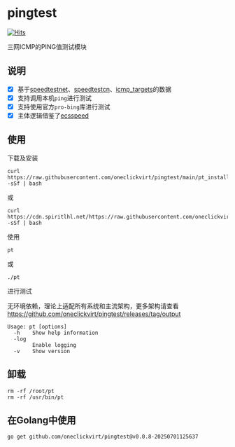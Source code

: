 # pingtest

[![Hits](https://hits.spiritlhl.net/pingtest.svg?action=hit&title=Hits&title_bg=%23555555&count_bg=%230eecf8&edge_flat=false)](https://hits.spiritlhl.net)

三网ICMP的PING值测试模块

## 说明

- [x] 基于[speedtestnet](https://github.com/spiritLHLS/speedtest.net-CN-ID)、[speedtestcn](https://github.com/spiritLHLS/speedtest.cn-CN-ID)、[icmp_targets](https://github.comspiritLHLS/icmp_targets)的数据
- [x] 支持调用本机```ping```进行测试
- [x] 支持使用官方```pro-bing```库进行测试
- [x] 主体逻辑借鉴了[ecsspeed](https://github.com/spiritLHLS/ecsspeed)

## 使用

下载及安装

```
curl https://raw.githubusercontent.com/oneclickvirt/pingtest/main/pt_install.sh -sSf | bash
```

或

```
curl https://cdn.spiritlhl.net/https://raw.githubusercontent.com/oneclickvirt/pingtest/main/pt_install.sh -sSf | bash
```

使用

```
pt
```

或

```
./pt
```

进行测试

无环境依赖，理论上适配所有系统和主流架构，更多架构请查看 https://github.com/oneclickvirt/pingtest/releases/tag/output

```
Usage: pt [options]
  -h    Show help information
  -log
        Enable logging
  -v    Show version
```

## 卸载

```
rm -rf /root/pt
rm -rf /usr/bin/pt
```

## 在Golang中使用

```
go get github.com/oneclickvirt/pingtest@v0.0.8-20250701125637
```
